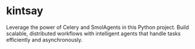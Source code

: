 # kintsay
Leverage the power of Celery and SmolAgents in this Python project. Build scalable, distributed workflows with intelligent agents that handle tasks efficiently and asynchronously.
